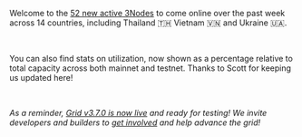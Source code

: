 Welcome to the [52 new active 3Nodes](https://forum.threefold.io/t/grid-stats-new-nodes-overview/3291/19?u=gosam) to come online over the past week across 14 countries, including Thailand 🇹🇭 Vietnam 🇻🇳 and Ukraine 🇺🇦.

<br/>

You can also find stats on utilization, now shown as a percentage relative to total capacity across both mainnet and testnet. Thanks to Scott for keeping us updated here!

<br/>

_As a reminder, [Grid v3.7.0 is now live](https://forum.threefold.io/t/tfgrid-v3-7-0-is-now-live/3375) and ready for testing!_ _We invite developers and builders to [get involved](https://t.me/threefoldtesting) and help advance the grid!_